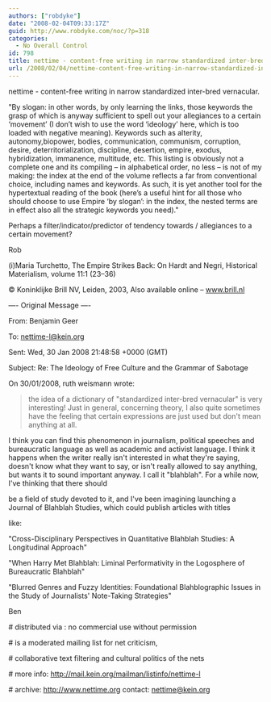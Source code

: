 ```yaml
---
authors: ["robdyke"]
date: "2008-02-04T09:33:17Z"
guid: http://www.robdyke.com/noc/?p=318
categories:
  - No Overall Control
id: 798
title: nettime - content-free writing in narrow standardized inter-bred vernacular
url: /2008/02/04/nettime-content-free-writing-in-narrow-standardized-inter-bred-vernacular/
---
```

nettime - content-free writing in narrow standardized inter-bred vernacular.

"By slogan: in other words, by only learning the links, those keywords the grasp of which is anyway sufficient to spell out your allegiances to a certain ‘movement’ (I don’t wish to use the word ‘ideology’ here, which is too loaded with negative meaning). Keywords such as alterity, autonomy,biopower, bodies, communication, communism, corruption, desire, deterritorialization, discipline, desertion, empire, exodus, hybridization, immanence, multitude, etc. This listing is obviously not a complete one and its compiling – in alphabetical order, no less – is not of my making: the index at the end of the volume reflects a far from conventional choice, including names and keywords. As such, it is yet another tool for the hypertextual reading of the book (here’s a useful hint for all those who should choose to use Empire ‘by slogan’: in the index, the nested terms are in effect also all the strategic keywords you need)."

Perhaps a filter/indicator/predictor of tendency towards / allegiances to a certain movement?

Rob

(i)Maria Turchetto, The Empire Strikes Back: On Hardt and Negri, Historical Materialism, volume 11:1 (23–36)
  
© Koninklijke Brill NV, Leiden, 2003, Also available online – <a class="zUrl" target="_blank" href="http://www.brill.nl/">www.brill.nl</a>

<!--more-->

&#8212;- Original Message &#8212;-
  
From: Benjamin Geer
  
To: nettime-l@kein.org
  
Sent: Wed, 30 Jan 2008 21:48:58 +0000 (GMT)
  
Subject: Re: The Ideology of Free Culture and the Grammar of Sabotage

On 30/01/2008, ruth weismann wrote:

> the idea of a dictionary of "standardized inter-bred vernacular" is very interesting! Just in general, concerning theory, I also quite sometimes have the feeling that certain expressions are just used but don't mean anything at all.

I think you can find this phenomenon in journalism, political speeches and bureaucratic language as well as academic and activist language. I think it happens when the writer really isn't interested in what they're saying, doesn't know what they want to say, or isn't really allowed to say anything, but wants it to sound important anyway. I call it "blahblah". For a while now, I've thinking that there should
  
be a field of study devoted to it, and I've been imagining launching a Journal of Blahblah Studies, which could publish articles with titles
  
like:
  
"Cross-Disciplinary Perspectives in Quantitative Blahblah Studies: A Longitudinal Approach"

"When Harry Met Blahblah: Liminal Performativity in the Logosphere of Bureaucratic Blahblah"

"Blurred Genres and Fuzzy Identities: Foundational Blahblographic Issues in the Study of Journalists' Note-Taking Strategies"

Ben

\# distributed via : no commercial use without permission
  
\# is a moderated mailing list for net criticism,
  
\# collaborative text filtering and cultural politics of the nets
  
\# more info: <a class="zUrl" target="_blank" href="http://mail.kein.org/mailman/listinfo/nettime-l">http://mail.kein.org/mailman/listinfo/nettime-l</a>
  
\# archive: <a class="zUrl" target="_blank" href="http://www.nettime.org/">http://www.nettime.org</a> contact: nettime@kein.org